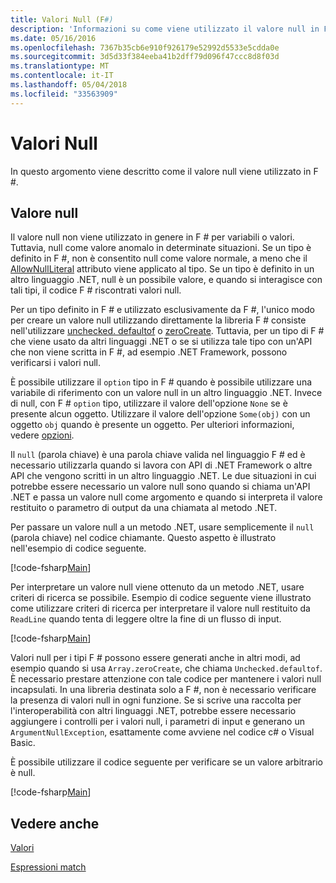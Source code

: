 ```yaml
---
title: Valori Null (F#)
description: 'Informazioni su come viene utilizzato il valore null in F # linguaggio di programmazione.'
ms.date: 05/16/2016
ms.openlocfilehash: 7367b35cb6e910f926179e52992d5533e5cdda0e
ms.sourcegitcommit: 3d5d33f384eeba41b2dff79d096f47ccc8d8f03d
ms.translationtype: MT
ms.contentlocale: it-IT
ms.lasthandoff: 05/04/2018
ms.locfileid: "33563909"
---
```

# <a name="null-values"></a>Valori Null

In questo argomento viene descritto come il valore null viene utilizzato in F #.


## <a name="null-value"></a>Valore null
Il valore null non viene utilizzato in genere in F # per variabili o valori. Tuttavia, null come valore anomalo in determinate situazioni. Se un tipo è definito in F #, non è consentito null come valore normale, a meno che il [AllowNullLiteral](https://msdn.microsoft.com/library/4f315196-f444-4cca-ba07-1176ff71eb0f) attributo viene applicato al tipo. Se un tipo è definito in un altro linguaggio .NET, null è un possibile valore, e quando si interagisce con tali tipi, il codice F # riscontrati valori null.

Per un tipo definito in F # e utilizzato esclusivamente da F #, l'unico modo per creare un valore null utilizzando direttamente la libreria F # consiste nell'utilizzare [unchecked. defaultof](https://msdn.microsoft.com/library/9ff97f2a-1bd4-4f4c-afbe-5886a74ab977) o [zeroCreate](https://msdn.microsoft.com/library/fa5b8e7a-1b5b-411c-8622-b58d7a14d3b2). Tuttavia, per un tipo di F # che viene usato da altri linguaggi .NET o se si utilizza tale tipo con un'API che non viene scritta in F #, ad esempio .NET Framework, possono verificarsi i valori null.

È possibile utilizzare il `option` tipo in F # quando è possibile utilizzare una variabile di riferimento con un valore null in un altro linguaggio .NET. Invece di null, con F # `option` tipo, utilizzare il valore dell'opzione `None` se è presente alcun oggetto. Utilizzare il valore dell'opzione `Some(obj)` con un oggetto `obj` quando è presente un oggetto. Per ulteriori informazioni, vedere [opzioni](../options.md).

Il `null` (parola chiave) è una parola chiave valida nel linguaggio F # ed è necessario utilizzarla quando si lavora con API di .NET Framework o altre API che vengono scritti in un altro linguaggio .NET. Le due situazioni in cui potrebbe essere necessario un valore null sono quando si chiama un'API .NET e passa un valore null come argomento e quando si interpreta il valore restituito o parametro di output da una chiamata al metodo .NET.

Per passare un valore null a un metodo .NET, usare semplicemente il `null` (parola chiave) nel codice chiamante. Questo aspetto è illustrato nell'esempio di codice seguente.

[!code-fsharp[Main](../../../../samples/snippets/fsharp/lang-ref-1/snippet701.fs)]

Per interpretare un valore null viene ottenuto da un metodo .NET, usare criteri di ricerca se possibile. Esempio di codice seguente viene illustrato come utilizzare criteri di ricerca per interpretare il valore null restituito da `ReadLine` quando tenta di leggere oltre la fine di un flusso di input.

[!code-fsharp[Main](../../../../samples/snippets/fsharp/lang-ref-1/snippet702.fs)]

Valori null per i tipi F # possono essere generati anche in altri modi, ad esempio quando si usa `Array.zeroCreate`, che chiama `Unchecked.defaultof`. È necessario prestare attenzione con tale codice per mantenere i valori null incapsulati. In una libreria destinata solo a F #, non è necessario verificare la presenza di valori null in ogni funzione. Se si scrive una raccolta per l'interoperabilità con altri linguaggi .NET, potrebbe essere necessario aggiungere i controlli per i valori null, i parametri di input e generano un `ArgumentNullException`, esattamente come avviene nel codice c# o Visual Basic.

È possibile utilizzare il codice seguente per verificare se un valore arbitrario è null.

[!code-fsharp[Main](../../../../samples/snippets/fsharp/lang-ref-1/snippet703.fs)]

## <a name="see-also"></a>Vedere anche
[Valori](index.md)

[Espressioni match](../match-expressions.md)
